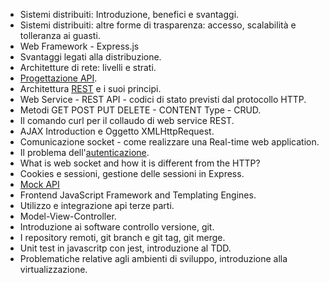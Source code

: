 - Sistemi distribuiti: Introduzione, benefici e svantaggi.
- Sistemi distribuiti: altre forme di trasparenza: accesso, scalabilità e tolleranza ai guasti.
- Web Framework - Express.js
- Svantaggi legati alla distribuzione.
- Architetture di rete: livelli e strati.
- [Progettazione API](progettazione-api.md).
- Architettura [REST](rest.md) e i suoi principi.
- Web Service - REST API - codici di stato previsti dal protocollo HTTP.
- Metodi GET POST PUT DELETE - CONTENT Type - CRUD.
- Il comando curl per il collaudo di web service REST.
- AJAX Introduction e Oggetto XMLHttpRequest.
- Comunicazione socket - come realizzare una Real-time web application.
- Il problema dell'[autenticazione](autenticazione.md).
- What is web socket and how it is different from the HTTP? 
- Cookies e sessioni, gestione delle sessioni in Express.
- [Mock API](mock-api.md)
- Frontend JavaScript Framework and Templating Engines.
- Utilizzo e integrazione api terze parti.
- Model-View-Controller.
- Introduzione ai software controllo versione, git.
- I repository remoti, git branch e git tag, git merge.
- Unit test in javascritp con jest, introduzione al TDD.
- Problematiche relative agli ambienti di sviluppo, introduzione alla virtualizzazione.
